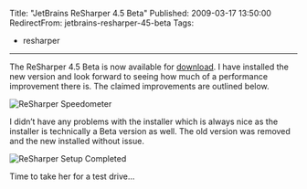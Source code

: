 Title: "JetBrains ReSharper 4.5 Beta"
Published: 2009-03-17 13:50:00
RedirectFrom: jetbrains-resharper-45-beta
Tags:
  - resharper
---
The ReSharper 4.5 Beta is now available for [download](http://www.jetbrains.com/resharper/beta.html). I have installed the new version and look forward to seeing how much of a performance improvement there is. The claimed improvements are outlined below.

![ReSharper Speedometer](/posts/images/ReSharper-Speedometer.png "ReSharper Speedometer")

I didn’t have any problems with the installer which is always nice as the installer is technically a Beta version as well. The old version was removed and the new installed without issue.

![ReSharper Setup Completed](/posts/images/ReSharper-setup-completed.png)

Time to take her for a test drive...
